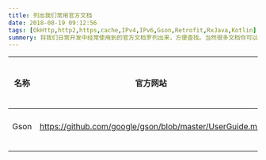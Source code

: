 ```yaml
---
title: 列出我们常用官方文档
date: 2018-08-19 09:12:56
tags: [OkHttp,http2,https,cache,IPv4,IPv6,Gson,Retrofit,RxJava,Kotlin]
summery: 将我们日常开发中经常使用到的官方文档罗列出来，方便查找。当然很多文档你可以在Dash或者DevDocs中找到。
---
```

|名称|官方网站|功能分类|相关参考|
|----|----|----|----|
|Gson|<https://github.com/google/gson/blob/master/UserGuide.md>|对象JSON转换||
|||||
|||||

